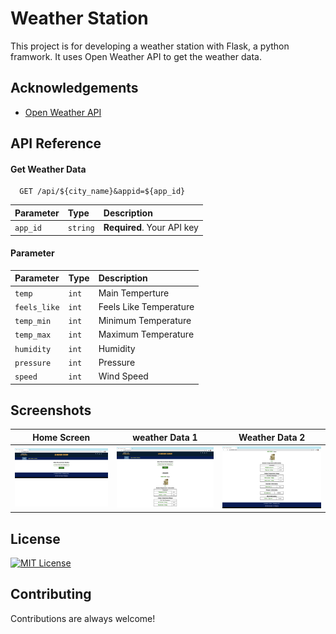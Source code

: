 # Weather Station

This project is for developing a weather station with Flask, a python framwork. It uses Open Weather API to get the weather data.

## Acknowledgements

- [Open Weather API](https://openweathermap.org/api)

## API Reference

#### Get Weather Data

```http
  GET /api/${city_name}&appid=${app_id}
```

| Parameter | Type     | Description                |
| :-------- | :------- | :------------------------- |
| `app_id`  | `string` | **Required**. Your API key |

#### Parameter

| Parameter    | Type  | Description            |
| :----------- | :---- | :--------------------- |
| `temp`       | `int` | Main Temperture        |
| `feels_like` | `int` | Feels Like Temperature |
| `temp_min`   | `int` | Minimum Temperature    |
| `temp_max`   | `int` | Maximum Temperature    |
| `humidity`   | `int` | Humidity               |
| `pressure`   | `int` | Pressure               |
| `speed`      | `int` | Wind Speed             |

## Screenshots

| Home Screen                                                                                                 | weather Data 1                                                                                              | Weather Data 2                                                                                              |
| ----------------------------------------------------------------------------------------------------------- | ----------------------------------------------------------------------------------------------------------- | ----------------------------------------------------------------------------------------------------------- |
| ![main-screen](https://github.com/Jyoti-Chakma/Weather-Station-with-Flask/blob/master/Screenshots/home.png) | ![weather1](https://github.com/Jyoti-Chakma/Weather-Station-with-Flask/blob/master/Screenshots/result1.png) | ![weather2](https://github.com/Jyoti-Chakma/Weather-Station-with-Flask/blob/master/Screenshots/result2.png) |

## License

[![MIT License](https://img.shields.io/badge/License-MIT-green.svg)](https://choosealicense.com/licenses/mit/)

## Contributing

Contributions are always welcome!
